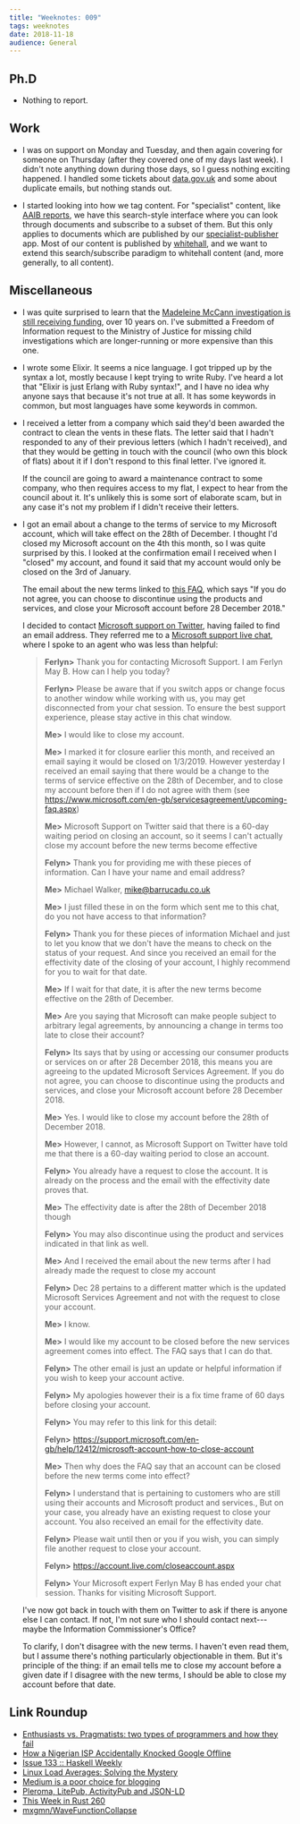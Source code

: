 ```yaml
---
title: "Weeknotes: 009"
tags: weeknotes
date: 2018-11-18
audience: General
---
```


## Ph.D

- Nothing to report.

## Work

- I was on support on Monday and Tuesday, and then again covering for
  someone on Thursday (after they covered one of my days last week).
  I didn't note anything down during those days, so I guess nothing
  exciting happened.  I handled some tickets about [data.gov.uk][] and
  some about duplicate emails, but nothing stands out.

- I started looking into how we tag content.  For "specialist"
  content, like [AAIB reports][], we have this search-style interface
  where you can look through documents and subscribe to a subset of
  them.  But this only applies to documents which are published by our
  [specialist-publisher][] app.  Most of our content is published by
  [whitehall][], and we want to extend this search/subscribe paradigm
  to whitehall content (and, more generally, to all content).

[data.gov.uk]: https://data.gov.uk/
[AAIB reports]: https://www.gov.uk/aaib-reports
[specialist-publisher]: https://github.com/alphagov/specialist-publisher
[whitehall]: https://github.com/alphagov/whitehall

## Miscellaneous

- I was quite surprised to learn that the [Madeleine McCann
  investigation is still receiving funding][], over 10 years on.  I've
  submitted a Freedom of Information request to the Ministry of
  Justice for missing child investigations which are longer-running or
  more expensive than this one.

- I wrote some Elixir.  It seems a nice language.  I got tripped up by
  the syntax a lot, mostly because I kept trying to write Ruby.  I've
  heard a lot that "Elixir is just Erlang with Ruby syntax!", and I
  have no idea why anyone says that because it's not true at all.  It
  has some keywords in common, but most languages have some keywords
  in common.

- I received a letter from a company which said they'd been awarded
  the contract to clean the vents in these flats.  The letter said
  that I hadn't responded to any of their previous letters (which I
  hadn't received), and that they would be getting in touch with the
  council (who own this block of flats) about it if I don't respond to
  this final letter.  I've ignored it.

  If the council are going to award a maintenance contract to some
  company, who then requires access to my flat, I expect to hear from
  the council about it.  It's unlikely this is some sort of elaborate
  scam, but in any case it's not my problem if I didn't receive their
  letters.

- I got an email about a change to the terms of service to my
  Microsoft account, which will take effect on the 28th of December.
  I thought I'd closed my Microsoft account on the 4th this month, so
  I was quite surprised by this.  I looked at the confirmation email I
  received when I "closed" my account, and found it said that my
  account would only be closed on the 3rd of January.

  The email about the new terms linked to [this FAQ][], which says "If
  you do not agree, you can choose to discontinue using the products
  and services, and close your Microsoft account before 28 December
  2018."

  I decided to contact [Microsoft support on Twitter][], having failed
  to find an email address. They referred me to a [Microsoft support
  live chat][], where I spoke to an agent who was less than helpful:

  > **Ferlyn>** Thank you for contacting Microsoft Support. I am
  > Ferlyn May B. How can I help you today?
  >
  > **Ferlyn>** Please be aware that if you switch apps or change
  > focus to another window while working with us, you may get
  > disconnected from your chat session. To ensure the best support
  > experience, please stay active in this chat window.
  >
  > **Me>** I would like to close my account.
  >
  > **Me>** I marked it for closure earlier this month, and received
  > an email saying it would be closed on 1/3/2019. However yesterday
  > I received an email saying that there would be a change to the
  > terms of service effective on the 28th of December, and to close
  > my account before then if I do not agree with them (see
  > https://www.microsoft.com/en-gb/servicesagreement/upcoming-faq.aspx)
  >
  > **Me>** Microsoft Support on Twitter said that there is a 60-day
  > waiting period on closing an account, so it seems I can't actually
  > close my account before the new terms become effective
  >
  > **Felyn>** Thank you for providing me with these pieces of
  > information. Can I have your name and email address?
  >
  > **Me>** Michael Walker, mike@barrucadu.co.uk
  >
  > **Me>** I just filled these in on the form which sent me to this
  > chat, do you not have access to that information?
  >
  > **Felyn>** Thank you for these pieces of information Michael and
  > just to let you know that we don't have the means to check on the
  > status of your request. And since you received an email for the
  > effectivity date of the closing of your account, I highly
  > recommend for you to wait for that date.
  >
  > **Me>** If I wait for that date, it is after the new terms become
  > effective on the 28th of December.
  >
  > **Me>** Are you saying that Microsoft can make people subject to
  > arbitrary legal agreements, by announcing a change in terms too
  > late to close their account?
  >
  > **Felyn>** Its says that by using or accessing our consumer
  > products or services on or after 28 December 2018, this means you
  > are agreeing to the updated Microsoft Services Agreement. If you
  > do not agree, you can choose to discontinue using the products and
  > services, and close your Microsoft account before 28 December
  > 2018.
  >
  > **Me>** Yes. I would like to close my account before the 28th of
  > December 2018.
  >
  > **Me>** However, I cannot, as Microsoft Support on Twitter have
  > told me that there is a 60-day waiting period to close an account.
  >
  > **Felyn>** You already have a request to close the account. It is
  > already on the process and the email with the effectivity date
  > proves that.
  >
  > **Me>** The effectivity date is after the 28th of December 2018
  > though
  >
  > **Felyn>** You may also discontinue using the product and services
  > indicated in that link as well.
  >
  > **Me>** And I received the email about the new terms after I had
  > already made the request to close my account
  >
  > **Felyn>** Dec 28 pertains to a different matter which is the
  > updated Microsoft Services Agreement and not with the request to
  > close your account.
  >
  > **Me>** I know.
  >
  > **Me>** I would like my account to be closed before the new
  > services agreement comes into effect. The FAQ says that I can do
  > that.
  >
  > **Felyn>** The other email is just an update or helpful
  > information if you wish to keep your account active.
  >
  > **Felyn>** My apologies however their is a fix time frame of 60
  > days before closing your account.
  >
  > **Felyn>** You may refer to this link for this detail:
  >
  > **Felyn>**
  > https://support.microsoft.com/en-gb/help/12412/microsoft-account-how-to-close-account
  >
  > **Me>** Then why does the FAQ say that an account can be closed
  > before the new terms come into effect?
  >
  > **Felyn>** I understand that is pertaining to customers who are
  > still using their accounts and Microsoft product and services.,
  > But on your case, you already have an existing request to close
  > your account. You also received an email for the effectivity date.
  >
  > **Felyn>** Please wait until then or you if you wish, you can
  > simply file another request to close your account.
  >
  > **Felyn>** https://account.live.com/closeaccount.aspx
  >
  > **Felyn>** Your Microsoft expert Ferlyn May B has ended your chat
  > session. Thanks for visiting Microsoft Support.

  I've now got back in touch with them on Twitter to ask if there is
  anyone else I can contact.  If not, I'm not sure who I should
  contact next---maybe the Information Commissioner's Office?

  To clarify, I don't disagree with the new terms.  I haven't even
  read them, but I assume there's nothing particularly objectionable
  in them.  But it's principle of the thing: if an email tells me to
  close my account before a given date if I disagree with the new
  terms, I should be able to close my account before that date.

[Madeleine McCann investigation is still receiving funding]: https://www.bbc.co.uk/news/uk-43550383
[this FAQ]: https://www.microsoft.com/en-gb/servicesagreement/upcoming-faq.aspx
[Microsoft support on Twitter]: https://twitter.com/barrucadu/status/1063883762067521536
[Microsoft support live chat]: https://partner.support.services.microsoft.com/en-us/contact/form/23/msa/

## Link Roundup

- [Enthusiasts vs. Pragmatists: two types of programmers and how they fail](https://codewithoutrules.com/2018/11/12/enthusiasts-vs-pragmatists/)
- [How a Nigerian ISP Accidentally Knocked Google Offline](https://blog.cloudflare.com/how-a-nigerian-isp-knocked-google-offline/)
- [Issue 133 :: Haskell Weekly](https://haskellweekly.news/issues/133.html)
- [Linux Load Averages: Solving the Mystery](http://www.brendangregg.com/blog/2017-08-08/linux-load-averages.html)
- [Medium is a poor choice for blogging](https://medium.com/@nikitonsky/medium-is-a-poor-choice-for-blogging-bb0048d19133)
- [Pleroma, LitePub, ActivityPub and JSON-LD](https://blog.dereferenced.org/pleroma-litepub-activitypub-and-json-ld)
- [This Week in Rust 260](https://this-week-in-rust.org/blog/2018/11/13/this-week-in-rust-260/)
- [mxgmn/WaveFunctionCollapse](https://github.com/mxgmn/WaveFunctionCollapse/)
